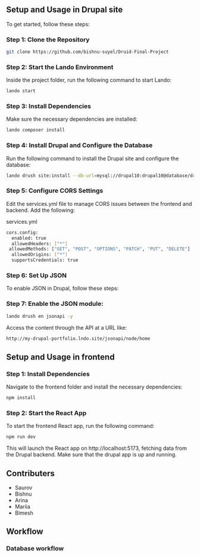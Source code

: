 ## Setup and Usage in Drupal site

To get started, follow these steps:

### Step 1: Clone the Repository

```bash
git clone https://github.com/bishnu-suyel/Druid-Final-Project
```

### Step 2: Start the Lando Environment

Inside the project folder, run the following command to start Lando:

```bash
lando start
```

### Step 3: Install Dependencies

Make sure the necessary dependencies are installed:

```bash
lando composer install
```

### Step 4: Install Drupal and Configure the Database

Run the following command to install the Drupal site and configure the database:

```bash
lando drush site:install --db-url=mysql://drupal10:drupal10@database/drupal10 -y
```

### Step 5: Configure CORS Settings

Edit the services.yml file to manage CORS issues between the frontend and backend. Add the following:

services.yml

```bash
cors.config:
  enabled: true
  allowedHeaders: ["*"]
 allowedMethods: ["GET", "POST", "OPTIONS", "PATCH", "PUT", "DELETE"]
  allowedOrigins: ["*"]
  supportsCredentials: true
```

### Step 6: Set Up JSON

To enable JSON
in Drupal, follow these steps:

### Step 7: Enable the JSON module:

```bash
lando drush en jsonapi -y
```

Access the content through the API at a URL like:

```bash
http://my-drupal-portfolio.lndo.site/jsonapi/node/home
```

## Setup and Usage in frontend

### Step 1: Install Dependencies

Navigate to the frontend folder and install the necessary dependencies:

```bash
npm install
```

### Step 2: Start the React App

To start the frontend React app, run the following command:

```bash
npm run dev
```

This will launch the React app on http://localhost:5173, fetching data from the Drupal backend. Make sure that the drupal app is up and running.

## Contributers

- Saurov
- Bishnu
- Arina
- Mariia
- Bimesh

## Workflow

### Database workflow
